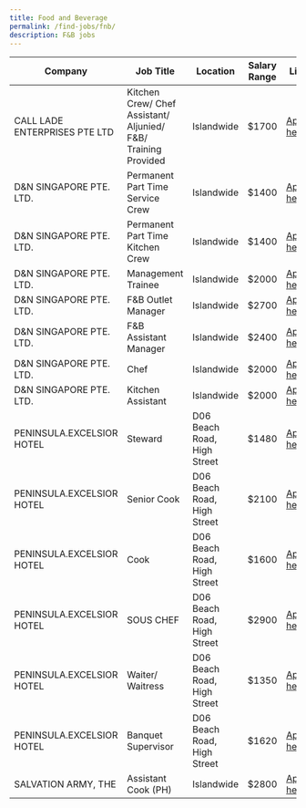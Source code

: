 ```yaml
---
title: Food and Beverage
permalink: /find-jobs/fnb/
description: F&B jobs
---
```

|Company|Job Title|Location|Salary Range|Link|
|--------|--------|--------|--------|--------|
|CALL LADE ENTERPRISES PTE LTD|Kitchen Crew/ Chef Assistant/ Aljunied/ F&B/  Training Provided|Islandwide|\$1700|[Apply here](https://www.mycareersfuture.gov.sg/job/food-and-beverage/kitchen-crew-chef-assistant-aljunied-fb-training-provided-call-lade-enterprises-b51922bb63855972403a11a2d78da715)|
|D&N SINGAPORE PTE. LTD.|Permanent Part Time Service Crew|Islandwide|\$1400|[Apply here](https://www.mycareersfuture.gov.sg/job/food-and-beverage/permanent-part-time-service-crew-dn-singapore-144da4711d20a44450701bdc9336e814)|
|D&N SINGAPORE PTE. LTD.|Permanent Part Time Kitchen Crew|Islandwide|\$1400|[Apply here](https://www.mycareersfuture.gov.sg/job/food-and-beverage/permanent-part-time-kitchen-crew-dn-singapore-f275d2a08979c97f35e05a2aebc97af3)|
|D&N SINGAPORE PTE. LTD.|Management Trainee|Islandwide|\$2000|[Apply here](https://www.mycareersfuture.gov.sg/job/food-and-beverage/management-trainee-dn-singapore-163e5e8a20deafdc94792cb9b996c0eb)|
|D&N SINGAPORE PTE. LTD.|F&B Outlet Manager|Islandwide|\$2700|[Apply here](https://www.mycareersfuture.gov.sg/job/food-and-beverage/fb-outlet-manager-dn-singapore-4ed8adbcbfbab4b61236e94cf1219d53)|
|D&N SINGAPORE PTE. LTD.|F&B Assistant Manager|Islandwide|\$2400|[Apply here](https://www.mycareersfuture.gov.sg/job/food-and-beverage/fb-assistant-manager-dn-singapore-6725abba8afd9232a4d6b1dd53b85941)|
|D&N SINGAPORE PTE. LTD.|Chef|Islandwide|\$2000|[Apply here](https://www.mycareersfuture.gov.sg/job/food-and-beverage/chef-dn-singapore-fd571a43b05cc26baa1f92dd9386916d)|
|D&N SINGAPORE PTE. LTD.|Kitchen Assistant |Islandwide|\$2000|[Apply here](https://www.mycareersfuture.gov.sg/job/food-and-beverage/kitchen-assistant-dn-singapore-058e548f3adfcc8a0b73aa7c70f0d933)|
|PENINSULA.EXCELSIOR HOTEL|Steward|D06 Beach Road, High Street|\$1480|[Apply here](https://www.mycareersfuture.gov.sg/job/food-and-beverage/steward-peninsulaexcelsior-hotel-208fd9a22ba1e67088b259d15e636b24)|
|PENINSULA.EXCELSIOR HOTEL|Senior Cook|D06 Beach Road, High Street|\$2100|[Apply here](https://www.mycareersfuture.gov.sg/job/food-and-beverage/senior-cook-peninsulaexcelsior-hotel-3ae785cdb00c0b6f7e3620e022a10ca1)|
|PENINSULA.EXCELSIOR HOTEL|Cook|D06 Beach Road, High Street|\$1600|[Apply here](https://www.mycareersfuture.gov.sg/job/food-and-beverage/cook-peninsulaexcelsior-hotel-5dd55fe8d06cb9780424d16b9b57c486)|
|PENINSULA.EXCELSIOR HOTEL|SOUS CHEF|D06 Beach Road, High Street|\$2900|[Apply here](https://www.mycareersfuture.gov.sg/job/food-and-beverage/sous-chef-peninsulaexcelsior-hotel-73088594041fa8bdd604be5b143b48ad)|
|PENINSULA.EXCELSIOR HOTEL|Waiter/ Waitress|D06 Beach Road, High Street|\$1350|[Apply here](https://www.mycareersfuture.gov.sg/job/food-and-beverage/waiter-waitress-peninsulaexcelsior-hotel-9020d547df7e185177665816de3856f5)|
|PENINSULA.EXCELSIOR HOTEL|Banquet Supervisor|D06 Beach Road, High Street|\$1620|[Apply here](https://www.mycareersfuture.gov.sg/job/food-and-beverage/banquet-supervisor-peninsulaexcelsior-hotel-d6691e353374b222d403d38f433ecaee)|
|SALVATION ARMY, THE|Assistant Cook (PH)|Islandwide|\$2800|[Apply here](https://www.mycareersfuture.gov.sg/job/food-and-beverage/assistant-cook-salvation-army-d39cbd5136a4f00a3670bb45b2db903b)|
